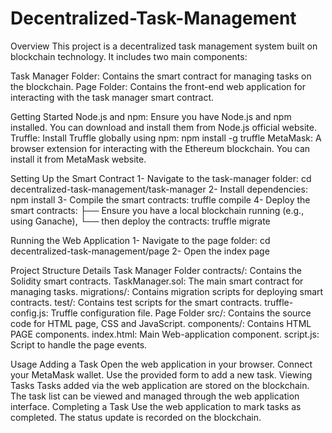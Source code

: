 # Decentralized-Task-Management
Overview
This project is a decentralized task management system built on blockchain technology. It includes two main components:

Task Manager Folder: Contains the smart contract for managing tasks on the blockchain.
Page Folder: Contains the front-end web application for interacting with the task manager smart contract.


Getting Started
Node.js and npm: Ensure you have Node.js and npm installed. You can download and install them from Node.js official website.
Truffle: Install Truffle globally using npm:
  npm install -g truffle
MetaMask: A browser extension for interacting with the Ethereum blockchain. You can install it from MetaMask website.

Setting Up the Smart Contract
1- Navigate to the task-manager folder:
  cd decentralized-task-management/task-manager
2- Install dependencies:
  npm install
3- Compile the smart contracts:
  truffle compile
4- Deploy the smart contracts:
├── Ensure you have a local blockchain running (e.g., using Ganache), 
└── then deploy the contracts:
    truffle migrate

Running the Web Application
1- Navigate to the page folder:
  cd decentralized-task-management/page
2- Open the index page


Project Structure Details
Task Manager Folder
contracts/: Contains the Solidity smart contracts.
TaskManager.sol: The main smart contract for managing tasks.
migrations/: Contains migration scripts for deploying smart contracts.
test/: Contains test scripts for the smart contracts.
truffle-config.js: Truffle configuration file.
Page Folder
src/: Contains the source code for HTML page, CSS and JavaScript.
components/: Contains HTML PAGE components.
index.html: Main Web-application component.
script.js: Script to handle the page events.

Usage
Adding a Task
Open the web application in your browser.
Connect your MetaMask wallet.
Use the provided form to add a new task.
Viewing Tasks
Tasks added via the web application are stored on the blockchain.
The task list can be viewed and managed through the web application interface.
Completing a Task
Use the web application to mark tasks as completed.
The status update is recorded on the blockchain.
